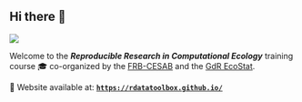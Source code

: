 ## Hi there 👋

![](https://raw.githubusercontent.com/rdatatoolbox/.github/main/profile/banner-rdatatoolbox_150dpi.png)

Welcome to the **_Reproducible Research in Computational Ecology_** training course :mortar_board: co-organized by the 
[FRB-CESAB](https://www.fondationbiodiversite.fr/en/about-the-foundation/le-cesab/) and the 
[GdR EcoStat](https://sites.google.com/site/gdrecostat/).

🚀 Website available at: [**`https://rdatatoolbox.github.io/`**](https://rdatatoolbox.github.io/)
